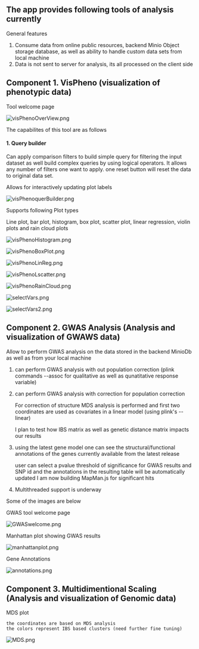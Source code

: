 ## The app provides following tools of analysis currently

General features

1. Consume data from online public resources, backend Minio Object storage database, as well as ability to handle custom data sets from local machine
2. Data is not sent to server for analysis, its all processed on the client side

## Component 1. VisPheno (visualization of phenotypic data)

Tool welcome page

![visPhenoOverView.png](./DocImages/visPhenoOverView.png)


The capabilites of this tool are as follows

#### 1. Query builder

Can apply comparison filters to build simple query for filtering the input dataset as well build complex queries by using logical operators. It allows any number of filters one want to apply. one reset button will reset the data to original data set.

Allows for interactively updating plot labels


![visPhenoquerBuilder.png](./DocImages/visPhenoquerBuilder.png)


Supports following Plot types 

Line plot, bar plot, histogram, box plot, scatter plot, linear regression, violin plots and rain cloud plots

![visPhenoHistogram.png](./DocImages/visPhenoHistogram.png)


![visPhenoBoxPlot.png](./DocImages/visPhenoBoxPlot.png)


![visPhenoLinReg.png](./DocImages/visPhenoLinReg.png)


![visPhenoLscatter.png](./DocImages/visPhenoLscatter.png)


![visPhenoRainCloud.png](./DocImages/visPhenoRainCloud.png)


![selectVars.png](./DocImages/selectVars.png)


![selectVars2.png](./DocImages/selectVars2.png)


## Component 2. GWAS Analysis (Analysis and visualization of GWAWS data)

Allow to perform GWAS analysis on the data stored in the backend MinioDb as well as from your local machine

1. can perform GWAS analysis with out population correction (plink commands --assoc for qualitative as well as qunatitative response variable)
2. can perform GWAS analysis with correction for population correction 

    For correction of structure MDS analysis is performed and first two coordinates are used as covariates in a linear model (using plink's --linear)

    I plan to test how IBS matrix as well as genetic distance matrix impacts our results

3. using the latest gene model one can see the structural/functional annotations of the genes currently available from the latest release

    user can select a pvalue threshold of significance for GWAS results and SNP id and the annotations in the resulting table will be automatically updated
    I am now building MapMan.js for significant hits


4. Multithreaded support is underway

Some of the images are below

GWAS tool welcome page 

![GWASwelcome.png](./DocImages/GWASwelcome.png)

Manhattan plot showing GWAS results

![manhattanplot.png](./DocImages/manhattanplot.png)


Gene Annotations 

![annotations.png](./DocImages/annotations.png)


## Component 3. Multidimentional Scaling (Analysis and visualization of Genomic data)

MDS plot

    the coordinates are based on MDS analysis
    the colors represent IBS based clusters (need further fine tuning)

![MDS.png](./DocImages/MDS.png)
